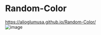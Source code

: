 # Random-Color
https://alioglumusa.github.io/Random-Color/
<br />
![image](https://user-images.githubusercontent.com/109859611/206786800-bb1bcd3e-20c9-442e-a0b5-b75dabdcb5ce.png)
